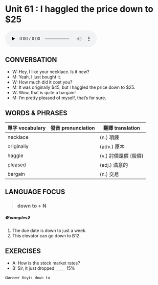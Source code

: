 # Unit 61 : I haggled the price down to $25

<audio controls preload="none">
  <source src="https://channelplus.ner.gov.tw/api/audio/5ad2e615f95e3500064f430f">
</audio>

## CONVERSATION
* W: Hey, I like your necklace. Is it new? 
* M: Yeah, I just bought it. 
* W: How much did it cost you? 
* M: It was originally $45, but I haggled the price down to $25. 
* W: Wow, that is quite a bargain! 
* M: I’m pretty pleased of myself, that’s for sure.

## WORDS & PHRASES
單字 vocabulary|發音 pronunciation|翻譯 translation
---|---|---
necklace||(n.) 項鍊
originally||(adv.) 原本
haggle||(v.) 討價還價 (殺價)
pleased||(adj.) 滿意的
bargain||(n.) 交易

## LANGUAGE FOCUS 
> <h3>down to + N</h3>

##### 《Examples》
1. The due date is down to just a week.
2. This elevator can go down to B12.

## EXERCISES 
* A: How is the stock market rates?
* B: Sir, it just dropped _____ 15%

`《Answer Key》: down to`